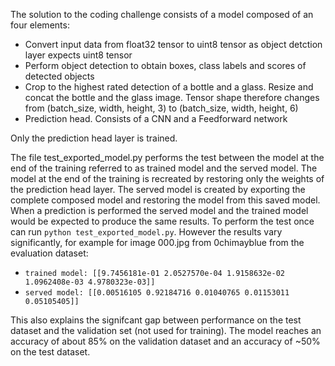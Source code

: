 The solution to the coding challenge consists of a model composed of an four elements:
* Convert input data from float32 tensor to uint8 tensor as object detction layer expects uint8 tensor
* Perform object detection to obtain boxes, class labels and scores of detected objects
* Crop to the highest rated detection of a bottle and a glass. Resize and concat the bottle and the glass image. Tensor shape therefore changes from (batch_size, width, height, 3) to (batch_size, width, height, 6)
* Prediction head. Consists of a CNN and a Feedforward network

Only the prediction head layer is trained.

The file test_exported_model.py performs the test between the model at the end of the training referred to as trained model and the served model.
The model at the end of the training is recreated by restoring only the weights of the prediction head layer.
The served model is created by exporting the complete composed model and restoring the model from this saved model.
When a prediction is performed the served model and the trained model would be expected to produce the same results.
To perform the test once can run `python test_exported_model.py`. However the results vary significantly, for example for image 000.jpg from 0chimayblue from the evaluation dataset:
* `trained model: [[9.7456181e-01 2.0527570e-04 1.9158632e-02 1.0962408e-03 4.9780323e-03]]`
* `served model: [[0.00516105 0.92184716 0.01040765 0.01153011 0.05105405]]`

This also explains the signifcant gap between performance on the test dataset and the validation set (not used for training). The model reaches an accuracy of about 85% on the validation dataset and an accuracy of ~50% on the test dataset.